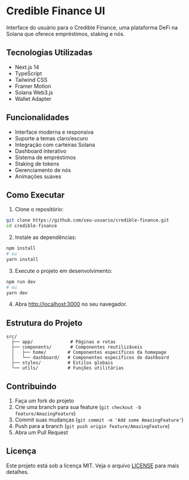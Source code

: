 # Credible Finance UI

Interface do usuário para o Credible Finance, uma plataforma DeFi na Solana que oferece empréstimos, staking e nós.

## Tecnologias Utilizadas

- Next.js 14
- TypeScript
- Tailwind CSS
- Framer Motion
- Solana Web3.js
- Wallet Adapter

## Funcionalidades

- Interface moderna e responsiva
- Suporte a temas claro/escuro
- Integração com carteiras Solana
- Dashboard interativo
- Sistema de empréstimos
- Staking de tokens
- Gerenciamento de nós
- Animações suaves

## Como Executar

1. Clone o repositório:
```bash
git clone https://github.com/seu-usuario/credible-finance.git
cd credible-finance
```

2. Instale as dependências:
```bash
npm install
# ou
yarn install
```

3. Execute o projeto em desenvolvimento:
```bash
npm run dev
# ou
yarn dev
```

4. Abra [http://localhost:3000](http://localhost:3000) no seu navegador.

## Estrutura do Projeto

```
src/
  ├── app/              # Páginas e rotas
  ├── components/       # Componentes reutilizáveis
  │   ├── home/        # Componentes específicos da homepage
  │   └── dashboard/   # Componentes específicos do dashboard
  ├── styles/          # Estilos globais
  └── utils/           # Funções utilitárias
```

## Contribuindo

1. Faça um fork do projeto
2. Crie uma branch para sua feature (`git checkout -b feature/AmazingFeature`)
3. Commit suas mudanças (`git commit -m 'Add some AmazingFeature'`)
4. Push para a branch (`git push origin feature/AmazingFeature`)
5. Abra um Pull Request

## Licença

Este projeto está sob a licença MIT. Veja o arquivo [LICENSE](LICENSE) para mais detalhes. 